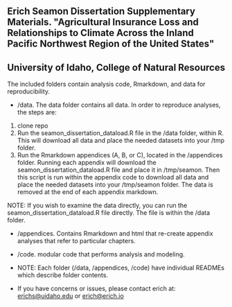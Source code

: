 ## Erich Seamon Dissertation Supplementary Materials. "Agricultural Insurance Loss and Relationships to Climate Across the Inland Pacific Northwest Region of the United States" ##

## University of Idaho, College of Natural Resources

The included folders contain analysis code, Rmarkdown, and data for reproducibility.

- /data.  The data folder contains all data.  In order to reproduce analyses, the steps are:

1. clone repo
2. Run the seamon_dissertation_dataload.R file in the /data folder, within R.  This will download all data and place the needed datasets into your /tmp folder.
3. Run the Rmarkdown appendices (A, B, or C), located in the /appendices folder.  Running each appendix will download the seamon_dissertation_dataload.R file and place it in /tmp/seamon.  Then this script is run within the appendix code to download all data and place the needed datasets into your /tmp/seamon folder.  The data is removed at the end of each appendix markdown.

NOTE:  If you wish to examine the data directly, you can run the seamon_dissertation_dataload.R file directly.  The file is within the /data folder.

- /appendices.  Contains Rmarkdown and html that re-create appendix analyses that refer to particular chapters.
- /code. modular code that performs analysis and modeling.

- NOTE:  Each folder (/data, /appendices, /code) have individual READMEs which describe folder contents.

- If you have concerns or issues, please contact erich at: erichs@uidaho.edu or erich@erich.io
